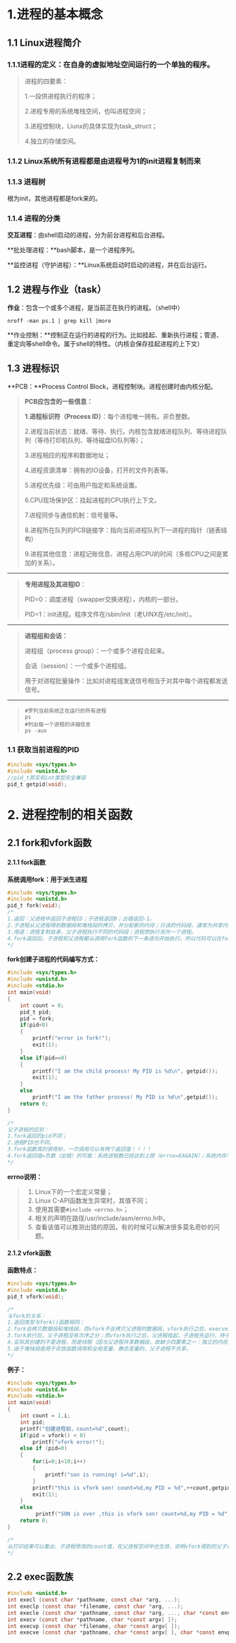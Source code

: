 # 1.进程的基本概念

## 1.1 Linux进程简介

### 1.1.1**进程的定义：在自身的虚拟地址空间运行的一个单独的程序。**

> 进程的四要素：
>
> 1.一段供进程执行的程序；
>
> 2.进程专用的系统堆栈空间，也叫进程空间；
>
> 3.进程控制块，Liunx的具体实现为task_struct；
>
> 4.独立的存储空间。

### 1.1.2 Linux系统所有进程都是由进程号为1的init进程复制而来

### 1.1.3 进程树

根为init，其他进程都是fork来的。

### 1.1.4 进程的分类

**交互进程**：由shell启动的进程，分为前台进程和后台进程。

**批处理进程：**bash脚本，是一个进程序列。

**监控进程（守护进程）：**Linux系统启动时启动的进程，并在后台运行。

## 1.2 进程与作业（task）

**作业**：包含一个或多个进程，是当前正在执行的进程。（shell中）

```shell
nroff -man ps.1 | grep kill |more
```

**作业控制：**控制正在运行的进程的行为。比如挂起、重新执行进程；管道、重定向等shell命令。属于shell的特性。（内核会保存挂起进程的上下文）

## 1.3 进程标识

**PCB：**Process Control Block，进程控制块。进程创建时由内核分配。

> **PCB应包含的一些信息：**
>
> **1.进程标识符（Process ID）**：每个进程唯一拥有。非负整数。
>
> 2.进程当前状态：就绪、等待、执行。内核包含就绪进程队列、等待进程队列（等待打印机队列、等待磁盘IO队列等）；
>
> 3.进程相应的程序和数据地址；
>
> 4.进程资源清单：拥有的IO设备，打开的文件列表等。
>
> 5.进程优先级：可由用户指定和系统设置。
>
> 6.CPU现场保护区：挂起进程的CPU执行上下文。
>
> 7.进程同步与通信机制：信号量等。
>
> 8.进程所在队列的PCB链接字：指向当前进程队列下一进程的指针（链表结构）
>
> 9.进程其他信息：进程记账信息、进程占用CPU的时间（多核CPU之间是累加的关系）。

---

> **专用进程及其进程ID**：
>
> PID=0：调度进程（swapper交换进程），内核的一部分。
>
> PID=1：init进程。程序文件在/sbin/init（老UINX在/etc/init）。

---

> **进程组和会话：**
>
> 进程组（process group）：一个或多个进程合起来。
>
> 会话（session）：一个或多个进程组。
>
> 用于对进程批量操作：比如对进程组发送信号相当于对其中每个进程都发送信号。

---

> ```shell
> #罗列当前系统正在运行的所有进程
> ps
> #列出每一个进程的详细信息
> ps -aux
> ```

### 1.1 获取当前进程的PID

```c
#include <sys/types.h>
#include <unistd.h>
//pid_t其实和int类型完全兼容
pid_t getpid(void);
```

# 2. 进程控制的相关函数

## 2.1 fork和vfork函数

#### 2.1.1 fork函数

**系统调用fork：用于派生进程**

```c
#include <sys/types.h>
#include <unistd.h>
pid_t fork(void);
/*
1.返回：父进程中返回子进程ID；子进程返回0；出错返回-1。
2.子进程从父进程得到数据段和堆栈段的拷贝，并分配新的内存；只读的代码段，通常为共享内存形式；
3.用途：进程复制自身，父子进程执行不同的代码段；进程想执行另外一个进程。
4.fork返回后，子进程和父进程都从调用fork函数的下一条语句开始执行。所以代码可以在fork后面使用if测试来区分父进程代码和子进程代码。
*/
```

**fork创建子进程的代码编写方式：**

```c
#include <sys/types.h>
#include <unistd.h>
#include <stdio.h>
int main(void)
{
    int count = 0;
    pid_t pid;
    pid = fork;
    if(pid<0)
    {
        printf("error in fork!");
        exit(1);
    }
    else if(pid==0)
    {
        printf("I am the child process! My PID is %d\n", getpid());
        exit(1);
    }
    else
        printf("I am the father process! My PID is %d\n",getpid());
    return 0;
}

/*
父子进程的区别：
1.fork返回的pid不同；
2.进程PID也不同。
3.fork函数真的很奇妙，一次调用可以有两个返回值！！！！
4.fork返回值=负数（出错）的可能：系统进程数已经达到上限（errno=EAGAIN）；系统内存不足（errno=ENOMEM）
*/
```

**errno说明：**

> 1. Linux下的一个宏定义常量；
> 2. Linux C-API函数发生异常时，其值不同；
> 3. 使用其需要`#include <errno.h>`；
> 4. 相关的声明在路径/usr/include/asm/errno.h中。
> 5. 查看该值可以推测出错的原因，有的时候可以解决很多莫名奇妙的问题。

#### 2.1.2 vfork函数

**函数特点：**

```c
#include <sys/types.h>
#include <unistd.h>
pid_t vfork(void);

/*
与fork的关系：
1.返回类型与fork()函数相同；
2.fork会拷贝数据段和堆栈段，而vfork不会拷贝父进程的数据段，vfork执行之后，execve或exit执行之前，与父进程共享数据段；
3.fork执行后，父子进程没有次序之分；而vfork执行之后，父进程挂起，子进程先运行，待子进程调用了exec或exit之后，父子进程的执行次序才无限制；
4.实际其创建的不是进程，而是线程（因与父进程共享数据段，故缺少四要素之一：独立的内存资源）；
5.由于堆栈段是用于存放函数调用和全局变量、静态变量的，父子进程不共享。
*/
```

**例子：**

```c
#include <sys/types.h>
#include <unistd.h>
#include <stdio.h>
int main(void)
{
    int count = 1,i;
    int pid;
    printf("创建进程前，count=%d",count);
    if(pid = vfork() < 0)
        printf("vfork error!");
    else if (pid=0)
    {
        for(i=0;i<10;i++)
        {
            printf("son is running! i=%d",i);
        }
        printf("this is vfork son! count=%d,my PID = %d",++count,getpid());
    	exit(1); 
    }   
    else
         printf("SON is over ,this is vfork son! count=%d,my PID = %d",count,getpid());
    return 0;
}

/*
从打印结果可以看出，子进程修改的count值，在父进程空间中也生效，说明vfork得到的父子进程共享数据段！
*/
```

## 2.2 exec函数族

```c
#include <unistd.h>
int execl (const char *pathname, const char *arg, ...);
int execlp (const char *filename, const char *arg, ...);
int execle (const char *pathname, const char *arg, ..., char *const envp[ ]);
int execv (const char *pathname, char *const argv[ ]);
int execvp (const char *filename, char *const argv[ ]);
int execve (const char *pathname, char *const argv[ ], char *const envp[ ]);
```

